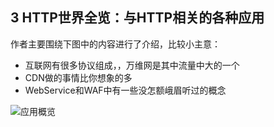 ## 3 HTTP世界全览：与HTTP相关的各种应用

作者主要围绕下图中的内容进行了介绍，比较小主意：

- 互联网有很多协议组成，，万维网是其中流量中大的一个
- CDN做的事情比你想象的多
- WebService和WAF中有一些没怎额峨眉听过的概念

![应用概览](https://blog-1258030304.cos.ap-guangzhou.myqcloud.com/books/master-http/http-applications-graphic.jpeg)